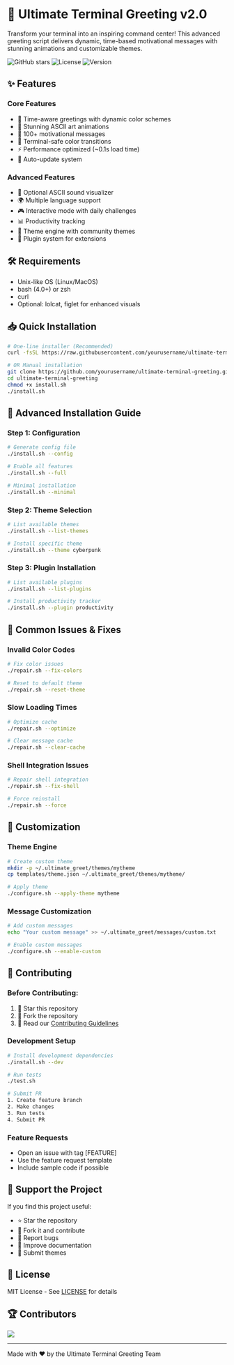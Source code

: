 # 🚀 Ultimate Terminal Greeting v2.0

Transform your terminal into an inspiring command center! This advanced greeting script delivers dynamic, time-based motivational messages with stunning animations and customizable themes.

![GitHub stars](https://img.shields.io/github/stars/yourusername/ultimate-terminal-greeting?style=social)
![License](https://img.shields.io/badge/license-MIT-blue.svg)
![Version](https://img.shields.io/badge/version-2.0-green.svg)

## ✨ Features

### Core Features
- 🌅 Time-aware greetings with dynamic color schemes
- 🎨 Stunning ASCII art animations
- 💪 100+ motivational messages
- 🌈 Terminal-safe color transitions
- ⚡ Performance optimized (~0.1s load time)
- 🔄 Auto-update system

### Advanced Features
- 🎵 Optional ASCII sound visualizer
- 🌍 Multiple language support
- 🎮 Interactive mode with daily challenges
- 📊 Productivity tracking
- 🎨 Theme engine with community themes
- 🔌 Plugin system for extensions

## 🛠️ Requirements

- Unix-like OS (Linux/MacOS)
- bash (4.0+) or zsh
- curl
- Optional: lolcat, figlet for enhanced visuals

## 📥 Quick Installation

```bash
# One-line installer (Recommended)
curl -fsSL https://raw.githubusercontent.com/yourusername/ultimate-terminal-greeting/main/install.sh | bash

# OR Manual installation
git clone https://github.com/yourusername/ultimate-terminal-greeting.git
cd ultimate-terminal-greeting
chmod +x install.sh
./install.sh
```

## 🔧 Advanced Installation Guide

### Step 1: Configuration
```bash
# Generate config file
./install.sh --config

# Enable all features
./install.sh --full

# Minimal installation
./install.sh --minimal
```

### Step 2: Theme Selection
```bash
# List available themes
./install.sh --list-themes

# Install specific theme
./install.sh --theme cyberpunk
```

### Step 3: Plugin Installation
```bash
# List available plugins
./install.sh --list-plugins

# Install productivity tracker
./install.sh --plugin productivity
```

## 🐛 Common Issues & Fixes

### Invalid Color Codes
```bash
# Fix color issues
./repair.sh --fix-colors

# Reset to default theme
./repair.sh --reset-theme
```

### Slow Loading Times
```bash
# Optimize cache
./repair.sh --optimize

# Clear message cache
./repair.sh --clear-cache
```

### Shell Integration Issues
```bash
# Repair shell integration
./repair.sh --fix-shell

# Force reinstall
./repair.sh --force
```

## 🎨 Customization

### Theme Engine
```bash
# Create custom theme
mkdir -p ~/.ultimate_greet/themes/mytheme
cp templates/theme.json ~/.ultimate_greet/themes/mytheme/

# Apply theme
./configure.sh --apply-theme mytheme
```

### Message Customization
```bash
# Add custom messages
echo "Your custom message" >> ~/.ultimate_greet/messages/custom.txt

# Enable custom messages
./configure.sh --enable-custom
```

## 🤝 Contributing

### Before Contributing:
1. 🌟 Star this repository
2. 🔄 Fork the repository
3. 📖 Read our [Contributing Guidelines](CONTRIBUTING.md)

### Development Setup
```bash
# Install development dependencies
./install.sh --dev

# Run tests
./test.sh

# Submit PR
1. Create feature branch
2. Make changes
3. Run tests
4. Submit PR
```

### Feature Requests
- Open an issue with tag [FEATURE]
- Use the feature request template
- Include sample code if possible

## 🎁 Support the Project

If you find this project useful:
- ⭐ Star the repository
- 🔄 Fork it and contribute
- 🐛 Report bugs
- 📝 Improve documentation
- 🎨 Submit themes

## 📜 License

MIT License - See [LICENSE](LICENSE) for details

## 🏆 Contributors

<a href="https://github.com/Harshil-Anuwadia/ultimate-terminal-greeting/graphs/contributors">
  <img src="https://contributors-img.web.app/image?repo=yourusername/ultimate-terminal-greeting" />
</a>

---

Made with ❤️ by the Ultimate Terminal Greeting Team

